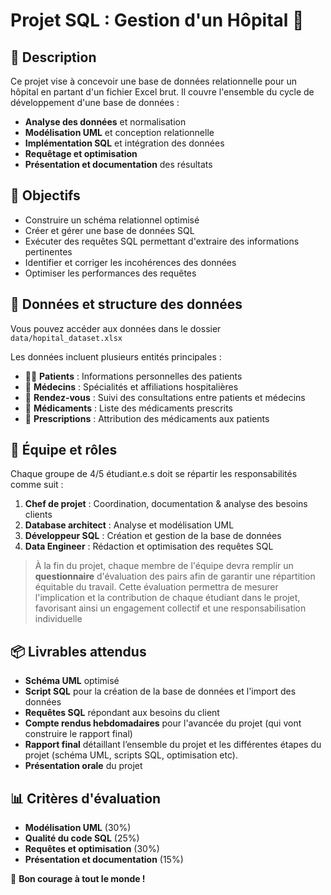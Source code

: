 # Projet SQL : Gestion d'un Hôpital 🏥

## 📌 Description
Ce projet vise à concevoir une base de données relationnelle pour un hôpital en partant d'un fichier Excel brut. Il couvre l'ensemble du cycle de développement d'une base de données : 
- **Analyse des données** et normalisation
- **Modélisation UML** et conception relationnelle
- **Implémentation SQL** et intégration des données
- **Requêtage et optimisation**
- **Présentation et documentation** des résultats

## 🎯 Objectifs
-  Construire un schéma relationnel optimisé
-  Créer et gérer une base de données SQL
-  Exécuter des requêtes SQL permettant d'extraire des informations pertinentes
-  Identifier et corriger les incohérences des données
-  Optimiser les performances des requêtes

## 📂 Données et structure des données
Vous pouvez accéder aux données dans le dossier `data/hopital_dataset.xlsx` 

Les données incluent plusieurs entités principales :
- 👨‍⚕️ **Patients** : Informations personnelles des patients
- 🏥 **Médecins** : Spécialités et affiliations hospitalières
- 📅 **Rendez-vous** : Suivi des consultations entre patients et médecins
- 💊 **Médicaments** : Liste des médicaments prescrits
- 📝 **Prescriptions** : Attribution des médicaments aux patients

## 🤝 Équipe et rôles
Chaque groupe de 4/5 étudiant.e.s doit se répartir les responsabilités comme suit :
1. **Chef de projet** : Coordination, documentation & analyse des besoins clients
2. **Database architect** : Analyse et modélisation UML
3. **Développeur SQL** : Création et gestion de la base de données
4. **Data Engineer** : Rédaction et optimisation des requêtes SQL

> À la fin du projet, chaque membre de l'équipe devra remplir un **questionnaire** d'évaluation des pairs afin de garantir une répartition équitable du travail. Cette évaluation permettra de mesurer l'implication et la contribution de chaque étudiant dans le projet, favorisant ainsi un engagement collectif et une responsabilisation individuelle

## 📦 Livrables attendus
-  **Schéma UML** optimisé 
-  **Script SQL** pour la création de la base de données et l'import des données
-  **Requêtes SQL** répondant aux besoins du client
- **Compte rendus hebdomadaires** pour l'avancée du projet (qui vont construire le rapport final)
- **Rapport final** détaillant l’ensemble du projet et les différentes étapes du projet (schéma UML, scripts SQL, optimisation etc).
-  **Présentation orale** du projet


## 📊 Critères d'évaluation
- **Modélisation UML** (30%)
- **Qualité du code SQL** (25%)
- **Requêtes et optimisation** (30%)
- **Présentation et documentation** (15%)

🚀 **Bon courage à tout le monde !**